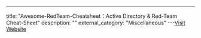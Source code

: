 ---
title: "Awesome-RedTeam-Cheatsheet：Active Directory & Red-Team Cheat-Sheet"
description: ""
external_category: "Miscellaneous"
---[Visit Website](https://github.com/RistBS/Awesome-RedTeam-Cheatsheet)

